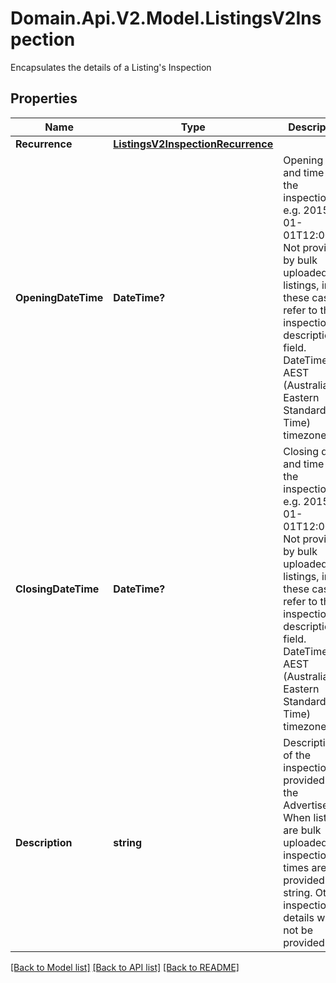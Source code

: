 # Domain.Api.V2.Model.ListingsV2Inspection
Encapsulates the details of a Listing's Inspection
## Properties

Name | Type | Description | Notes
------------ | ------------- | ------------- | -------------
**Recurrence** | [**ListingsV2InspectionRecurrence**](ListingsV2InspectionRecurrence.md) |  | [optional] 
**OpeningDateTime** | **DateTime?** | Opening date and time of the inspection. e.g. 2015-01-01T12:00:00.  Not provided by bulk uploaded listings, in these cases refer to the  inspection description field. DateTime is in AEST (Australian Eastern Standard Time) timezone. | [optional] 
**ClosingDateTime** | **DateTime?** | Closing date and time of the inspection. e.g. 2015-01-01T12:00:00  Not provided by bulk uploaded listings, in these cases refer to the  inspection description field. DateTime is in AEST (Australian Eastern Standard Time) timezone. | [optional] 
**Description** | **string** | Description of the inspection provided by the Advertiser.  When listings are bulk uploaded, inspection times are provided as a string.  Other inspection details will not be provided | [optional] 

[[Back to Model list]](../README.md#documentation-for-models) [[Back to API list]](../README.md#documentation-for-api-endpoints) [[Back to README]](../README.md)

